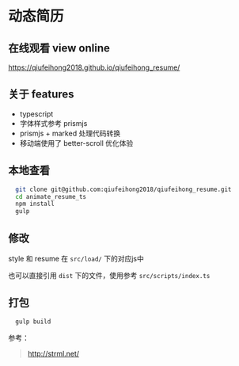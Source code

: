 # 动态简历

## 在线观看 view online

https://qiufeihong2018.github.io/qiufeihong_resume/

## 关于 features

- typescript
- 字体样式参考 prismjs
- prismjs + marked 处理代码转换
- 移动端使用了 better-scroll 优化体验


## 本地查看

```bash
  git clone git@github.com:qiufeihong2018/qiufeihong_resume.git
  cd animate_resume_ts
  npm install
  gulp
```

## 修改

style 和 resume 在 `src/load/` 下的对应js中

也可以直接引用 `dist` 下的文件，使用参考 `src/scripts/index.ts`

## 打包

```bash
  gulp build
```

参考：

> http://strml.net/
